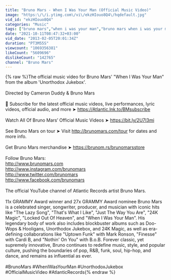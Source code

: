 ```yaml
---
title: "Bruno Mars - When I Was Your Man (Official Music Video)"
image: "https:\/\/i.ytimg.com\/vi\/ekzHIouo8Q4\/hqdefault.jpg"
vid_id: "ekzHIouo8Q4"
categories: "Music"
tags: ["bruno mars","when i was your man","bruno mars when i was your man"]
date: "2021-10-11T08:47:32+03:00"
vid_date: "2013-02-05T20:01:34Z"
duration: "PT3M55S"
viewcount: "1069356381"
likeCount: "5609696"
dislikeCount: "142765"
channel: "Bruno Mars"
---
```

{% raw %}The official music video for Bruno Mars' &quot;When I Was Your Man&quot; from the album 'Unorthodox Jukebox'. <br /><br />Directed by Cameron Duddy &amp; Bruno Mars<br /><br />🔔 Subscribe for the latest official music videos, live performances, lyric videos, official audio, and more ➤ <a rel="nofollow" target="blank" href="https://Atlantic.lnk.to/BMsubscribe">https://Atlantic.lnk.to/BMsubscribe</a><br /><br />Watch All Of Bruno Mars’ Official Music Videos ➤ <a rel="nofollow" target="blank" href="https://bit.ly/2U7I3mi">https://bit.ly/2U7I3mi</a><br /><br />See Bruno Mars on tour ➤ Visit <a rel="nofollow" target="blank" href="http://brunomars.com/tour">http://brunomars.com/tour</a> for dates and more info.<br /><br />Get Bruno Mars merchandise ➤ <a rel="nofollow" target="blank" href="https://brunom.rs/brunomarsstore">https://brunom.rs/brunomarsstore</a><br /><br />Follow Bruno Mars:<br /><a rel="nofollow" target="blank" href="http://www.brunomars.com">http://www.brunomars.com</a><br /><a rel="nofollow" target="blank" href="http://www.instagram.com/brunomars">http://www.instagram.com/brunomars</a><br /><a rel="nofollow" target="blank" href="http://www.twitter.com/brunomars">http://www.twitter.com/brunomars</a><br /><a rel="nofollow" target="blank" href="http://www.facebook.com/brunomars">http://www.facebook.com/brunomars</a><br /><br />The official YouTube channel of Atlantic Records artist Bruno Mars. <br /> <br />11x GRAMMY Award winner and 27x GRAMMY Award nominee Bruno Mars is a celebrated singer, songwriter, producer, and musician with iconic hits like &quot;The Lazy Song&quot;, &quot;That's What I Like&quot;, &quot;Just The Way You Are&quot;, &quot;24K Magic&quot;, &quot;Locked Out Of Heaven&quot;, and &quot;When I Was Your Man&quot;. His legendary body of work also includes blockbuster albums such as Doo-Wops &amp; Hooligans, Unorthodox Jukebox, and 24K Magic, as well as era-defining collaborations like &quot;Uptown Funk&quot; with Mark Ronson, &quot;Finesse&quot; with Cardi B, and &quot;Nothin' On You&quot; with B.o.B. Forever classic, yet supremely innovative, Bruno continues to redefine music, style, and popular culture, pushing the boundaries of pop, R&amp;B, funk, soul, hip-hop, and dance, and remains as influential as ever.<br /><br />#BrunoMars #WhenIWasYourMan #UnorthodoxJukebox #OfficialMusicVideo #AtlanticRecords{% endraw %}
